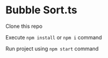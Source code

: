 # Bubble Sort.ts

Clone this repo

Execute `npm install` or `npm i` command

Run project using `npm start` command
